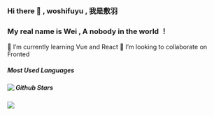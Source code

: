 ### Hi there 👋 , woshifuyu , 我是敷羽
### My real name is Wei , A nobody in the world ！
🌱 I’m currently learning Vue and React
👯 I’m looking to collaborate on Fronted
##### Most Used Languages
<p>
<a href="https://github.com/woshifuyu">
  <img align="left" src="https://github-readme-stats.vercel.app/api/top-langs/?username=woshifuyu&layout=compact" />
</a>
</p>


##### Github Stars
<p>
<a href="https://github.com/woshifuyu">
  <img align="left" src="https://github-readme-stats.vercel.app/api?username=woshifuyu&count_private=true&show_icons=true" />
</a>
</p>


 
<!--
**woshifuyu/woshifuyu** is a ✨ _special_ ✨ repository because its `README.md` (this file) appears on your GitHub profile.

Here are some ideas to get you started:

- 🔭 I’m currently working on ...
- 🌱 I’m currently learning ...
- 👯 I’m looking to collaborate on ...
- 🤔 I’m looking for help with ...
- 💬 Ask me about ...
- 📫 How to reach me: ...
- 😄 Pronouns: ...
- ⚡ Fun fact: ...
-->
